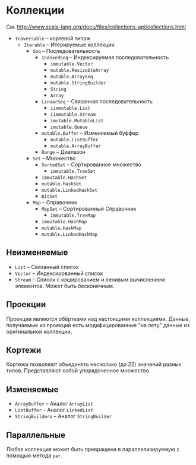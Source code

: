 # Коллекции

См. http://www.scala-lang.org/docu/files/collections-api/collections.html

* `Traversable`  &#8211; кортевой типаж
    * `Iterable`  &#8211; Итерируемые коллекции
        * `Seq` &#8211; Последовательность
            * `IndexedSeq` &#8211; Индексируемая последовательность
                * `immutable.Vector`
                * `mutable.ResizableArray`
                * `mutable.ArraySeq`
                * `mutable.StringBuilder`
                * `String`
                * `Array`
            * `LinearSeq` &#8211; Связанная последовательность
                * `iimmutable.List`
                * `iimmutable.Stream`
                * `imutable.MutableList`
                * `imutable.Queue`
            * `mutable.Buffer` &#8211; Изменяемый буффер
                * `mutable.ListBuffer`
                * `mutable.ArrayBuffer`
            * `Range` &#8211; Диапазон
        * `Set` &#8211; Множество
            * `SortedSet` &#8211; Сортированное множество
                * `immutable.TreeSet`
            * `immutable.HashSet`
            * `mutable.HashSet`
            * `mutable.LinkedHashSet`
            * `BitSet`
        * `Map` &#8211; Справочник
            * `MapSet` &#8211; Сортированный Справочник
                * `immutable.TreeMap`
            * `immutable.HashMap`
            * `mutable.HashMap`
            * `mutable.LinkedHashMap`

## Неизменяемые

* `List` &#8211; Связанный список
* `Vector` &#8211; Индексированный список
* `Stream` &#8211; Список с кэшированием и ленивым вычислением элементов. Может быть бесконечным.

## Проекции

Проекции являются обёртками над настоящими коллекциями. Данные, получаемые из проекций есть модифицированные "на лету" данные из оригинальной коллекции.

## Кортежи

Кортежи позволяют объединять несколько (до 22) значений разных типов. Представляют собой упорядоченное множество.

## Изменяемые

* `ArrayBuffer` &#8211; Аналог `ArrayList`
* `ListBuffer` &#8211; Аналог `LinkedList`
* `StringBuilders` &#8211; Аналог `StringBuilder`

## Параллельные

Любая коллекция может быть превращена в параллелизируемую с помощью метода `par`.
